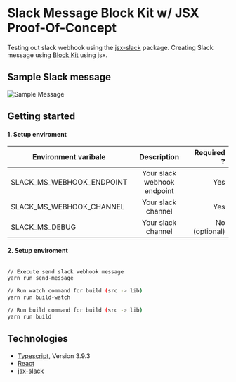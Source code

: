 # Slack Message Block Kit w/ JSX Proof-Of-Concept

Testing out slack webhook using the [jsx-slack](https://github.com/speee/jsx-slack) package.
Creating Slack message using [Block Kit](https://api.slack.com/block-kit) using jsx.


## Sample Slack message 

![Sample Message](./images/slack-webhook-screenshot.png, "Sample Message")


## Getting started


#### 1. Setup enviroment

| Environment varibale        | Description           | Required ?  |
| ------------- |:-------------:| -----:|
| SLACK_MS_WEBHOOK_ENDPOINT      | Your slack webhook endpoint | Yes |
| SLACK_MS_WEBHOOK_CHANNEL      | Your slack channel | Yes |
| SLACK_MS_DEBUG      | Your slack channel | No (optional) |

#### 2. Setup enviroment

```sh

// Execute send slack webhook message
yarn run send-message

// Run watch command for build (src -> lib) 
yarn run build-watch 

// Run build command for build (src -> lib) 
yarn run build 

```

## Technologies

- [Typescript](https://github.com/microsoft/TypeScript), Version 3.9.3
- [React](https://github.com/facebook/react)
- [jsx-slack](https://github.com/speee/jsx-slack)
